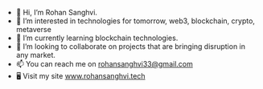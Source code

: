 - 👋 Hi, I’m Rohan Sanghvi. 
- 👀 I’m interested in technologies for tomorrow, web3, blockchain, crypto, metaverse
- 🌱 I’m currently learning blockchain technologies.
- 💞️ I’m looking to collaborate on projects that are bringing disruption in any market.
- 📫 You can reach me on rohansanghvi33@gmail.com
- 🖥 Visit my site www.rohansanghvi.tech
<!---
rohansanghvi33/rohansanghvi33 is a ✨ special ✨ repository because its `README.md` (this file) appears on your GitHub profile.
You can click the Preview link to take a look at your changes.
--->
